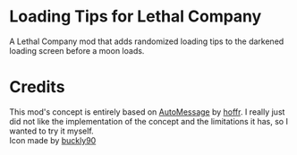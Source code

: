 # Loading Tips for Lethal Company

A Lethal Company mod that adds randomized loading tips to the darkened loading screen before a moon loads.

# Credits

This mod's concept is entirely based on [AutoMessage](https://thunderstore.io/c/lethal-company/p/hoffr/AutoMessage/) by [hoffr](https://thunderstore.io/c/lethal-company/p/hoffr/).
I really just did not like the implementation of the concept and the limitations it has, so I wanted to try it myself.  
Icon made by [buckly90](https://github.com/buckly90)